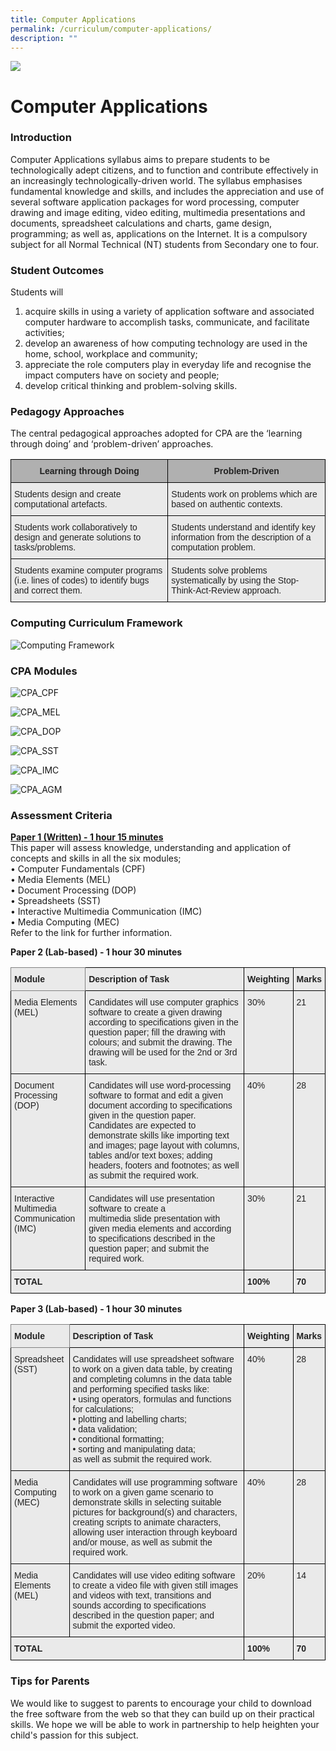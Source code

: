 ```yaml
---
title: Computer Applications
permalink: /curriculum/computer-applications/
description: ""
---
```

![](/images/Curriculum.png)

Computer Applications
=====================

### Introduction

Computer Applications syllabus aims to prepare students to be technologically adept citizens, and to function and contribute effectively in an increasingly technologically-driven world. The syllabus emphasises fundamental knowledge and skills, and includes the appreciation and use of several software application packages for word processing, computer drawing and image editing, video editing, multimedia presentations and documents, spreadsheet calculations and charts, game design, programming; as well as, applications on the Internet. It is a compulsory subject for all Normal Technical (NT) students from Secondary one to four.

### Student Outcomes

Students will  

1.  acquire skills in using a variety of application software and associated computer hardware to accomplish tasks, communicate, and facilitate activities;
2.  develop an awareness of how computing technology are used in the home, school, workplace and community;
3.  appreciate the role computers play in everyday life and recognise the impact computers have on society and people;
4.  develop critical thinking and problem-solving skills.

### Pedagogy Approaches

The central pedagogical approaches adopted for CPA are the ‘learning through doing’ and ‘problem-driven’ approaches.

<style type="text/css">
.tg  {border-collapse:collapse;border-spacing:0;}
.tg td{border-color:black;border-style:solid;border-width:1px;font-family:Arial, sans-serif;font-size:14px;
  overflow:hidden;padding:10px 5px;word-break:normal;}
.tg th{border-color:black;border-style:solid;border-width:1px;font-family:Arial, sans-serif;font-size:14px;
  font-weight:normal;overflow:hidden;padding:10px 5px;word-break:normal;}
.tg .tg-dwlh{background-color:#B0B0B0;color:#222;font-weight:bold;text-align:center;vertical-align:middle}
.tg .tg-bvia{background-color:#EAEAEA;color:#222;text-align:left;vertical-align:middle}
</style>
<table class="tg">
<thead>
  <tr>
    <th class="tg-dwlh"><span style="color:#222;background-color:#B0B0B0">Learning through Doing</span></th>
    <th class="tg-dwlh"><span style="color:#222;background-color:#B0B0B0">Problem-Driven</span></th>
  </tr>
</thead>
<tbody>
  <tr>
    <td class="tg-bvia"><span style="color:#222;background-color:#EAEAEA">Students design and create computational artefacts.</span><br></td>
    <td class="tg-bvia"><span style="color:#222;background-color:#EAEAEA">Students work on problems which are based on authentic contexts.</span><br></td>
  </tr>
  <tr>
    <td class="tg-bvia"><span style="color:#222;background-color:#EAEAEA">Students work collaboratively to design and generate solutions to tasks/problems. </span><br></td>
    <td class="tg-bvia"><span style="color:#222;background-color:#EAEAEA">Students understand and identify key information from the description of a computation problem.</span>        <br></td>
  </tr>
  <tr>
    <td class="tg-bvia"><span style="color:#222;background-color:#EAEAEA">Students examine computer programs (i.e. lines of codes) to identify bugs and correct them.</span></td>
    <td class="tg-bvia"><span style="color:#222;background-color:#EAEAEA">Students solve problems systematically by using the Stop-Think-Act-Review approach.</span></td>
  </tr>
</tbody>
</table>

### Computing Curriculum Framework

![Computing Framework ](/images/Computing%20Framework%202017.jpg)

### CPA Modules

![CPA_CPF](/images/CPA_CPF.jpg)

![CPA_MEL](/images/CPA_MEL.jpg)

![CPA_DOP](/images/CPA_DOP.jpg)

![CPA_SST](/images/CPA_SST.jpg)

![CPA_IMC](/images/CPA_IMC.jpg)

![CPA_AGM](/images/CPA_AGM.jpg)

### Assessment Criteria

<u><b>Paper 1 (Written) - 1 hour 15 minutes</b></u>  <br>
This paper will assess knowledge, understanding and application of concepts and skills in all the six modules; <br>
•  Computer Fundamentals (CPF) <br>
•  Media Elements (MEL) <br>
•  Document Processing (DOP) <br>
•  Spreadsheets (SST) <br>
•  Interactive Multimedia Communication (IMC) <br>
•  Media Computing (MEC) <br>
Refer to the link for further information.

<b>Paper 2 (Lab-based) - 1 hour 30 minutes</b>

<style type="text/css">
.tg  {border-collapse:collapse;border-spacing:0;}
.tg td{border-color:black;border-style:solid;border-width:1px;font-family:Arial, sans-serif;font-size:14px;
  overflow:hidden;padding:10px 5px;word-break:normal;}
.tg th{border-color:black;border-style:solid;border-width:1px;font-family:Arial, sans-serif;font-size:14px;
  font-weight:normal;overflow:hidden;padding:10px 5px;word-break:normal;}
.tg .tg-y7qa{background-color:#EAEAEA;color:#222;text-align:left;vertical-align:top}
.tg .tg-z5wu{background-color:#EAEAEA;border-color:inherit;color:#222;font-weight:bold;text-align:left;vertical-align:top}
.tg .tg-rj1p{background-color:#EAEAEA;color:#222;font-weight:bold;text-align:left;vertical-align:top}
</style>
<table class="tg">
<thead>
  <tr>
    <th class="tg-z5wu">Module<br></th>
    <th class="tg-rj1p">Description of Task</th>
    <th class="tg-rj1p">Weighting</th>
    <th class="tg-rj1p">Marks</th>
  </tr>
</thead>
<tbody>
  <tr>
    <td class="tg-y7qa">Media Elements<br>(MEL)</td>
    <td class="tg-y7qa">Candidates will use computer graphics software to create a given drawing according to specifications given in the question paper; fill the drawing with colours; and submit the drawing. The drawing will be used for the 2nd or 3rd task.</td>
    <td class="tg-y7qa">30%</td>
    <td class="tg-y7qa">21</td>
  </tr>
  <tr>
    <td class="tg-y7qa">Document Processing<br>(DOP)</td>
    <td class="tg-y7qa">Candidates will use word-processing software to format and edit a given document according to specifications given in the question paper. Candidates are expected to demonstrate skills like importing text and images; page layout with columns, tables and/or text boxes; adding headers, footers and footnotes; as well as submit the required work.</td>
    <td class="tg-y7qa">40%</td>
    <td class="tg-y7qa">28</td>
  </tr>
  <tr>
    <td class="tg-y7qa">Interactive Multimedia Communication<br>(IMC)</td>
    <td class="tg-y7qa">Candidates will use presentation software to create a<br>multimedia slide presentation with given media elements and according to specifications described in the question paper; and submit the required work.</td>
    <td class="tg-y7qa">30%</td>
    <td class="tg-y7qa">21</td>
  </tr>
  <tr>
    <td class="tg-rj1p" colspan="2">TOTAL</td>
    <td class="tg-rj1p">100%</td>
    <td class="tg-rj1p">70</td>
  </tr>
</tbody>
</table>

<b>Paper 3 (Lab-based) - 1 hour 30 minutes</b>

<style type="text/css">
.tg  {border-collapse:collapse;border-spacing:0;}
.tg td{border-color:black;border-style:solid;border-width:1px;font-family:Arial, sans-serif;font-size:14px;
  overflow:hidden;padding:10px 5px;word-break:normal;}
.tg th{border-color:black;border-style:solid;border-width:1px;font-family:Arial, sans-serif;font-size:14px;
  font-weight:normal;overflow:hidden;padding:10px 5px;word-break:normal;}
.tg .tg-y7qa{background-color:#EAEAEA;color:#222;text-align:left;vertical-align:top}
.tg .tg-z5wu{background-color:#EAEAEA;border-color:inherit;color:#222;font-weight:bold;text-align:left;vertical-align:top}
.tg .tg-rj1p{background-color:#EAEAEA;color:#222;font-weight:bold;text-align:left;vertical-align:top}
.tg .tg-bvia{background-color:#EAEAEA;color:#222;text-align:left;vertical-align:middle}
</style>
<table class="tg">
<thead>
  <tr>
    <th class="tg-z5wu">Module</th>
    <th class="tg-rj1p">Description of Task</th>
    <th class="tg-rj1p">Weighting</th>
    <th class="tg-rj1p">Marks</th>
  </tr>
</thead>
<tbody>
  <tr>
    <td class="tg-y7qa">Spreadsheet<br>(SST)</td>
    <td class="tg-y7qa">Candidates will use spreadsheet software to work on a given data table, by creating and completing columns in the data table and performing specified tasks like:<br>• using operators, formulas and functions for      calculations;<br>•   plotting and labelling charts;<br>•   data validation;<br>•   conditional formatting;<br>•   sorting and manipulating data;<br>as well as submit the required work.</td>
    <td class="tg-y7qa">40%</td>
    <td class="tg-y7qa">28</td>
  </tr>
  <tr>
    <td class="tg-y7qa">Media Computing<br>(MEC)</td>
    <td class="tg-y7qa">Candidates will use programming software to work on a given game scenario to demonstrate skills in selecting suitable pictures for background(s) and characters, creating scripts to animate characters, allowing user interaction through keyboard and/or mouse, as well as submit the required work.</td>
    <td class="tg-y7qa">40%</td>
    <td class="tg-y7qa">28</td>
  </tr>
  <tr>
    <td class="tg-y7qa">Media Elements<br>(MEL)</td>
    <td class="tg-bvia"><span style="color:#222;background-color:#EAEAEA">Candidates will use video editing software to create a video file with given still images and videos with text, transitions and sounds according to specifications described in the question paper; and submit the exported video.</span></td>
    <td class="tg-y7qa">20%</td>
    <td class="tg-y7qa">14</td>
  </tr>
  <tr>
    <td class="tg-rj1p" colspan="2">TOTAL</td>
    <td class="tg-rj1p">100%</td>
    <td class="tg-rj1p">70</td>
  </tr>
</tbody>
</table>

### Tips for Parents

We would like to suggest to parents to encourage your child to download the free software from the web so that they can build up on their practical skills. We hope we will be able to work in partnership to help heighten your child's passion for this subject.